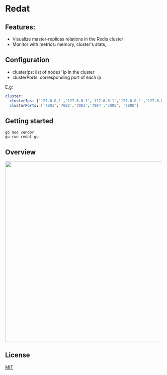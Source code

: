 # Redat

## Features:

* Visualize master-replicas relations in the Redis cluster 
* Monitor with metrics: memory, cluster's stats, 

## Configuration

* clusterIps: list of nodes' ip in the cluster
* clusterPorts: corresponding port of each ip

E.g:

```yml
cluster:
  clusterIps: ['127.0.0.1','127.0.0.1','127.0.0.1','127.0.0.1','127.0.0.1','127.0.0.1']
  clusterPorts: ['7001','7002','7003','7004','7005', '7000']
```

## Getting started

```shell
go mod vendor
go run redat.go
```

## Overview

<div align="center">
	<img src="./docs/img/redat.gif" width="580">
</div>

## License

[MIT](./LICENSE)